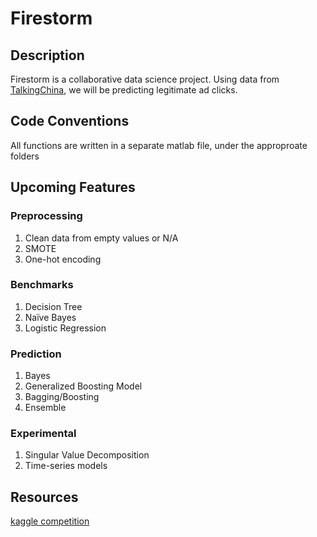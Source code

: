 # Firestorm
## Description
Firestorm is a collaborative data science project. Using data from [TalkingChina](https://www.kaggle.com/c/talkingdata-adtracking-fraud-detection), we will be predicting legitimate ad clicks.
## Code Conventions
All functions are written in a separate matlab file, under the approproate folders
## Upcoming Features
### Preprocessing
1. Clean data from empty values or N/A
2. SMOTE
3. One-hot encoding
### Benchmarks
1. Decision Tree
2. Naïve Bayes
3. Logistic Regression
### Prediction
1. Bayes
2. Generalized Boosting Model
3. Bagging/Boosting
4. Ensemble
### Experimental
1. Singular Value Decomposition
2. Time-series models
## Resources
[kaggle competition](https://www.kaggle.com/c/talkingdata-adtracking-fraud-detection)
